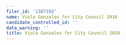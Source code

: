 ```yaml
---
filer_id: '1387192'
name: Viola Gonzales for City Council 2016
candidate_controlled_id: ''
data_warning: ''
title: Viola Gonzales for City Council 2016
---
```


